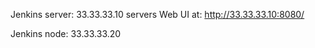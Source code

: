 Jenkins server: 33.33.33.10
  servers Web UI at: http://33.33.33.10:8080/

Jenkins node: 33.33.33.20
